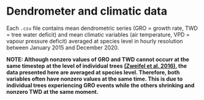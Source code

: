 # Dendrometer and climatic data

Each `.csv` file contains mean dendrometric series (GRO = growth rate, TWD = tree water deficit) and mean climatic variables (air temperature, VPD = vapour pressure deficit) averaged at species level in hourly resolution between January 2015 and December 2020.

**NOTE: Although nonzero values of GRO and TWD cannot occurr at the same timestep at the level of individual trees [(Zweifel et al. 2016)](https://onlinelibrary.wiley.com/doi/abs/10.1111/nph.13995), the data presented here are averaged at species level. Therefore, both variables often have nonzero values at the same time. This is due to individual trees experiencing GRO events while the others shrinking and nonzero TWD at the same moment.**
